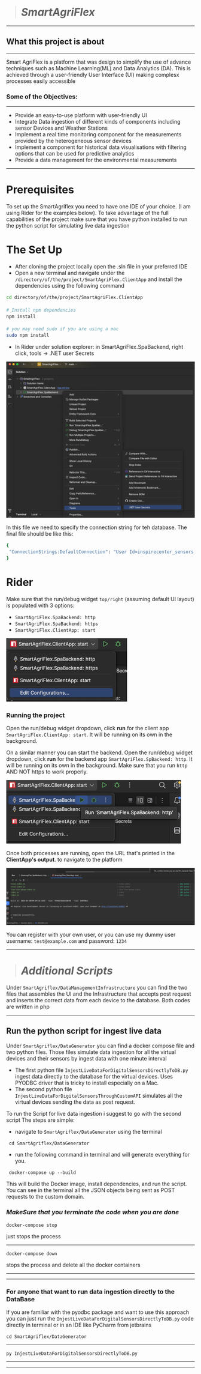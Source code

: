 > # ***SmartAgriFlex***

---

## What this project is about

---

Smart AgriFlex is a platform that was design to simplify the use of advance techniques such as Machine Learning(ML) and Data Analytics (DA). This is achieved through a user-friendly User Interface (UI) making complesx processes easily accessible 

### Some of the Objectives:

---

- Provide an easy-to-use platform with user-friendly UI
- Integrate Data ingestion of different kinds of components including sensor Devices and Weather Stations
- Implement a real time monitoring component for the measurements provided by the heterogeneous sensor devices 
- Implement a component for historical data visualisations with filtering options that can be used for predictive analytics 
- Provide a data management for the environmental measurements

---

# Prerequisites 


To set up the SmartAgriflex you need to have one IDE of your choice.
(I am using Rider for the examples below). To take advantage of the full capabilities of the project make sure that you have python installed to run the python script for simulating live data ingestion


# The Set Up

- After cloning the project locally open the .sln file in your preferred IDE
- Open a new terminal and navigate under the `/directory/of/the/project/SmartAgriFlex.ClientApp` and install the dependencies using the following command

```bash
cd directory/of/the/project/SmartAgriFlex.ClientApp

# Install npm dependencies
npm install

# you may need sudo if you are using a mac
sudo npm install
```

- In Rider under solution explorer: in SmartAgriFlex.SpaBackend, right click, tools -> .NET user Secrets

![img.png](img.png)

In this file we need to specify the connection string for teh database. The final file should be like this:


```bash
{ 
 "ConnectionStrings:DefaultConnection": "User Id=inspirecenter_sensors;Password=9Rhf43m3@;Server=p3nwplsk12sql-v17.shr.prod.phx3.secureserver.net;Database=inspirecenter_sensors;Encrypt=False;TrustServerCertificate=True;"
}
```

# Rider

Make sure that the run/debug widget `top/right` (assuming default UI layout)
is populated with 3 options:

* `SmartAgriFlex.SpaBackend: http`
* `SmartAgriFlex.SpaBackend: https`
* `SmartAgriFlex.ClientApp: start`

![img_1.png](img_1.png)

### Running the project

Open the run/debug widget dropdown, click **run** for the client app `SmartAgriFlex.ClientApp: start`. It will be running on its own in the
background.

On a similar manner you can start the backend. Open the run/debug widget dropdown, click **run** for the backend app `SmartAgriFlex.SpBackend: http`. It will be running on its own in the
background. Make sure that you run `http` AND NOT https to work properly.

![img_2.png](img_2.png)

Once both processes are running, open the URL that's printed in the **ClientApp's output**. to navigate to the platform

![img_3.png](img_3.png)


You can register with your own user, or you can use my dummy user username: `test@example.com` and password: `1234`

***

>  # ***Additional Scripts***

Under `SmartAgriflex/DataManagementInfrastructure` you can find the two files that assembles the UI and the Infrastructure  that accepts post request and inserts the correct data from each device to the database.
Both codes are written in php

---

## Run the python script for ingest live data

Under `SmartAgriflex/DataGenerator` you can find a docker compose file and two python files. Those files simulate data ingestion for all the virtual devices and their sensors by ingest data with one minute interval

- The first python file `InjestLiveDataForDigitalSensorsDirectlyToDB.py` ingest data directly to the database for the virtual devices. Uses PYODBC driver that is tricky to install especially on a Mac.
- The second python file `InjestLiveDataForDigitalSensorsThroughCustomAPI` simulates all the virtual devices sending the data as post request.

To run the Script for live data ingestion i suggest to go with the second script
The steps are simple:

- navigate to `SmartAgriflex/DataGenerator` using the terminal

``` 
 cd SmartAgriflex/DataGenerator
```

- run the following command in terminal and will generate everything for you.


``` 
 docker-compose up --build
```

This will build the Docker image, install dependencies, and run the script.
You can see in the terminal all the JSON objects being sent as POST requests to the custom domain.

### ***MakeSure that you terminate the code when you are done***

```
docker-compose stop
```

just stops the process

---


```
docker-compose down
```

stops the process and delete all the docker containers

---



---

### For anyone that want to run data ingestion directly to the DataBase

If you are familiar with the pyodbc package and want to use this approach you can just run the `InjestLiveDataForDigitalSensorsDirectlyToDB.py` code directly in terminal or in an IDE like PyCharm from jetbrains  

```
cd SmartAgriflex/DataGenerator
```

---

```
py InjestLiveDataForDigitalSensorsDirectlyToDB.py
```


***
***
